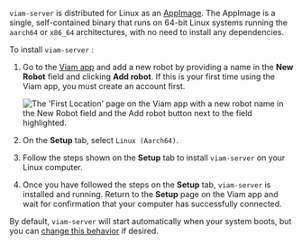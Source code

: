 `viam-server` is distributed for Linux as an [AppImage](https://appimage.org/).
The AppImage is a single, self-contained binary that runs on 64-bit Linux systems running the `aarch64` or `x86_64` architectures, with no need to install any dependencies.

To install `viam-server` :

1. Go to the [Viam app](https://app.viam.com) and add a new robot by providing a name in the **New Robot** field and clicking **Add robot**.
   If this is your first time using the Viam app, you must create an account first.

   ![The 'First Location' page on the Viam app with a new robot name in the New Robot field and the Add robot button next to the field highlighted.](/manage/app-usage/create-robot.png)

1. On the **Setup** tab, select `Linux (Aarch64)`.

1. Follow the steps shown on the **Setup** tab to install `viam-server` on your Linux computer.

1. Once you have followed the steps on the **Setup** tab, `viam-server` is installed and running.
   Return to the **Setup** page on the Viam app and wait for confirmation that your computer has successfully connected.

By default, `viam-server` will start automatically when your system boots, but you can [change this behavior](/installation/manage/) if desired.
